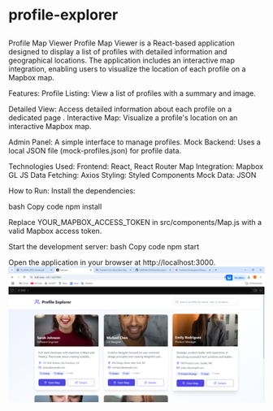# profile-explorer
## 
Profile Map Viewer
Profile Map Viewer is a React-based application designed to display a list of profiles with detailed information and geographical locations. The application includes an interactive map integration, enabling users to visualize the location of each profile on a Mapbox map.

Features:
Profile Listing: View a list of profiles with a summary and image.

Detailed View: Access detailed information about each profile on a dedicated page
.
Interactive Map: Visualize a profile's location on an interactive Mapbox map.

Admin Panel: A simple interface to manage profiles.
Mock Backend: Uses a local JSON file (mock-profiles.json) for profile data.

Technologies Used:
Frontend: React, React Router
Map Integration: Mapbox GL JS
Data Fetching: Axios
Styling: Styled Components
Mock Data: JSON

How to Run:
Install the dependencies:

bash
Copy code
npm install

Replace YOUR_MAPBOX_ACCESS_TOKEN in src/components/Map.js with a valid Mapbox access token.

Start the development server:
bash
Copy code
npm start

Open the application in your browser at http://localhost:3000.
![](https://github.com/HARSHALSSSSS/profile-explorer/blob/main/Screenshot%202024-12-13%20103037.png)








